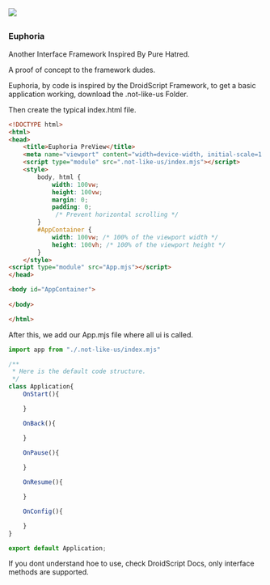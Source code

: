 
<img src="https://drive.google.com/uc?export=view&id=1Xj6p9AcVqbzp3CYfqCw8DBWeBt8y89Rk">

##

### Euphoria 

Another Interface Framework Inspired By Pure Hatred.

A proof of concept to the framework dudes.


Euphoria, by code is inspired by the DroidScript Framework, to get a basic application working, 
download the .not-like-us Folder.

Then create the typical index.html file.

```html
<!DOCTYPE html>
<html>
<head>
    <title>Euphoria PreView</title>
    <meta name="viewport" content="width=device-width, initial-scale=1.0" />
    <script type="module" src=".not-like-us/index.mjs"></script>
    <style>
        body, html {
            width: 100vw;
            height: 100vw;
            margin: 0;
            padding: 0;
             /* Prevent horizontal scrolling */
        }
        #AppContainer {
            width: 100vw; /* 100% of the viewport width */
            height: 100vh; /* 100% of the viewport height */
        }
    </style>
<script type="module" src="App.mjs"></script>
</head>

<body id="AppContainer">
    
</body>

</html>
```

After this, we add our App.mjs file where all ui is called.

```javascript
import app from "./.not-like-us/index.mjs"

/**
 * Here is the default code structure.
 */
class Application{
	OnStart(){

	}

	OnBack(){

	}

	OnPause(){
		
	}

	OnResume(){

	}

	OnConfig(){

	}
}

export default Application;
```

If you dont understand hoe to use, check DroidScript Docs, only interface methods are supported.
